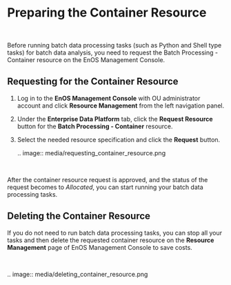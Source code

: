 # Preparing the Container Resource

<br />

Before running batch data processing tasks (such as Python and Shell type tasks) for batch data analysis, you need to request the Batch Processing - Container resource on the EnOS Management Console.


## Requesting for the Container Resource

1. Log in to the **EnOS Management Console** with OU administrator account and click **Resource Management** from the left navigation panel.

2. Under the **Enterprise Data Platform** tab, click the **Request Resource** button for the **Batch Processing - Container** resource.

3. Select the needed resource specification and click the **Request** button.

   .. image:: media/requesting_container_resource.png

<br />

After the container resource request is approved, and the status of the request becomes to *Allocated*, you can start running your batch data processing tasks.


## Deleting the Container Resource

If you do not need to run batch data processing tasks, you can stop all your tasks and then delete the requested container resource on the **Resource Management** page of EnOS Management Console to save costs.

<br />

.. image:: media/deleting_container_resource.png

<!--end-->
